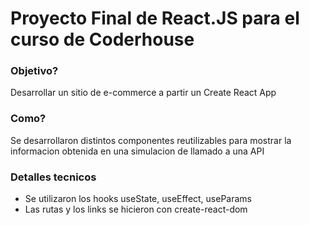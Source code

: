 # Proyecto Final de React.JS para el curso de Coderhouse

### Objetivo?
Desarrollar un sitio de e-commerce a partir un Create React App

### Como?
Se desarrollaron distintos componentes reutilizables para mostrar la informacion obtenida en una simulacion de llamado a una API

### Detalles tecnicos
- Se utilizaron los hooks useState, useEffect, useParams
- Las rutas y los links se hicieron con create-react-dom
